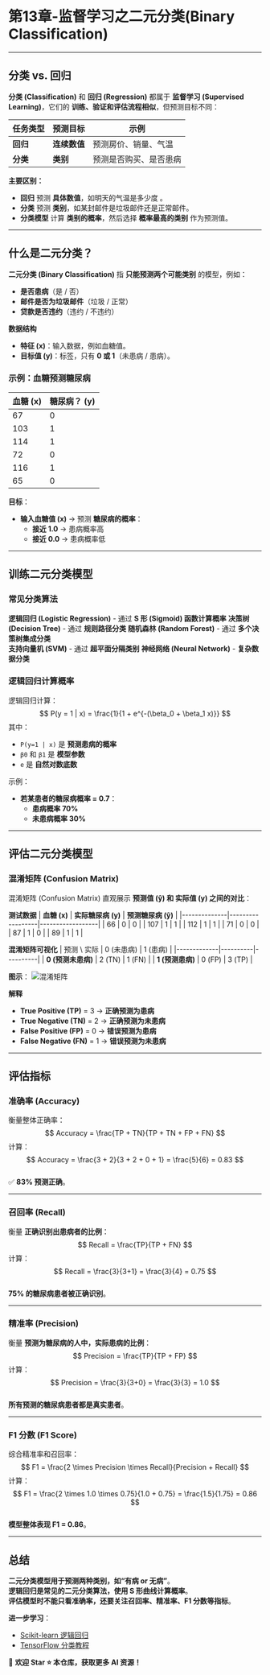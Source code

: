 # 第13章-监督学习之二元分类(Binary Classification)

---

## 分类 vs. 回归

**分类 (Classification)** 和 **回归 (Regression)** 都属于 **监督学习 (Supervised Learning)**，它们的 **训练、验证和评估流程相似**，但预测目标不同：

| 任务类型 | 预测目标 | 示例 |
|----------|---------|------|
| **回归** | **连续数值** | 预测房价、销量、气温 |
| **分类** | **类别** | 预测是否购买、是否患病 |

**主要区别：**
- **回归** 预测 **具体数值**，如明天的气温是多少度 。
- **分类** 预测 **类别**，如某封邮件是垃圾邮件还是正常邮件。
- **分类模型** 计算 **类别的概率**，然后选择 **概率最高的类别** 作为预测值。

---

## 什么是二元分类？

**二元分类 (Binary Classification)** 指 **只能预测两个可能类别** 的模型，例如：
- **是否患病**（是 / 否）
- **邮件是否为垃圾邮件**（垃圾 / 正常）
- **贷款是否违约**（违约 / 不违约）

**数据结构**
- **特征 (x)**：输入数据，例如血糖值。
- **目标值 (y)**：标签，只有 **0 或 1**（未患病 / 患病）。

### 示例：血糖预测糖尿病
| 血糖 (x) | 糖尿病？ (y) |
|----------|------------|
| 67       | 0          |
| 103      | 1          |
| 114      | 1          |
| 72       | 0          |
| 116      | 1          |
| 65       | 0          |

**目标**：
- **输入血糖值 (x)** → 预测 **糖尿病的概率**：
  - **接近 1.0** → 患病概率高
  - **接近 0.0** → 患病概率低

---

## 训练二元分类模型  

### **常见分类算法**
**逻辑回归 (Logistic Regression)** - 通过 **S 形 (Sigmoid) 函数计算概率** 
**决策树 (Decision Tree)** - 通过 **规则路径分类** 
**随机森林 (Random Forest)** - 通过 **多个决策树集成分类**  
**支持向量机 (SVM)** - 通过 **超平面分隔类别**
**神经网络 (Neural Network)** - **复杂数据分类**

### 逻辑回归计算概率
逻辑回归计算：
$$ P(y = 1 | x) = \frac{1}{1 + e^{-(\beta_0 + \beta_1 x)}} $$
其中：
- `P(y=1 | x)` 是 **预测患病的概率**
- `β0` 和 `β1` 是 **模型参数**
- `e` 是 **自然对数底数**

示例：
- **若某患者的糖尿病概率 = 0.7**：
  - **患病概率 70%**
  - **未患病概率 30%**

---

## 评估二元分类模型  

### **混淆矩阵 (Confusion Matrix)**

混淆矩阵 (Confusion Matrix) 直观展示 **预测值 (ŷ) 和 实际值 (y) 之间的对比**：

**测试数据**
| **血糖 (x)** | **实际糖尿病 (y)** | **预测糖尿病 (ŷ)** |
|--------------|------------------|------------------|
| 66           | 0                | 0                |
| 107          | 1                | 1                |
| 112          | 1                | 1                |
| 71           | 0                | 0                |
| 87           | 1                | 0                |
| 89           | 1                | 1                |

**混淆矩阵可视化**
| 预测 \ 实际 | 0 (未患病) | 1 (患病) |
|-------------|----------|----------|
| **0 (预测未患病)** | 2 (TN) | 1 (FN) |
| **1 (预测患病)**  | 0 (FP) | 3 (TP) |

**图示**：
![混淆矩阵](/learning-notes/materials/file-VQsuGGaiSqgius8PurzrGK.png)  

**解释**
- **True Positive (TP)** = 3 → **正确预测为患病**
- **True Negative (TN)** = 2 → **正确预测为未患病**
- **False Positive (FP)** = 0 → **错误预测为患病**
- **False Negative (FN)** = 1 → **错误预测为未患病**

---

## 评估指标  

### **准确率 (Accuracy)**
衡量整体正确率：
$$
Accuracy = \frac{TP + TN}{TP + TN + FP + FN}
$$
计算：
$$
Accuracy = \frac{3 + 2}{3 + 2 + 0 + 1} = \frac{5}{6} = 0.83
$$  
✅ **83% 预测正确**。

---

### **召回率 (Recall)**
衡量 **正确识别出患病者的比例**：
$$
Recall = \frac{TP}{TP + FN}
$$
计算：
$$
Recall = \frac{3}{3+1} = \frac{3}{4} = 0.75
$$  
**75% 的糖尿病患者被正确识别**。

---

### **精准率 (Precision)**
衡量 **预测为糖尿病的人中，实际患病的比例**：
$$
Precision = \frac{TP}{TP + FP}
$$
计算：
$$
Precision = \frac{3}{3+0} = \frac{3}{3} = 1.0
$$  
**所有预测的糖尿病患者都是真实患者**。

---

### **F1 分数 (F1 Score)**
综合精准率和召回率：
$$
F1 = \frac{2 \times Precision \times Recall}{Precision + Recall}
$$
计算：
$$
F1 = \frac{2 \times 1.0 \times 0.75}{1.0 + 0.75} = \frac{1.5}{1.75} = 0.86
$$  
**模型整体表现 F1 = 0.86**。

---

## 总结

**二元分类模型用于预测两种类别，如“有病 or 无病”**。  
**逻辑回归是常见的二元分类算法，使用 S 形曲线计算概率**。  
**评估模型时不能只看准确率，还要关注召回率、精准率、F1 分数等指标**。  

**进一步学习**：
- [Scikit-learn 逻辑回归](https://scikit-learn.org/stable/modules/generated/sklearn.linear_model.LogisticRegression.html)  
- [TensorFlow 分类教程](https://www.tensorflow.org/tutorials/keras/classification)  

📢 **欢迎 Star ⭐ 本仓库，获取更多 AI 资源！**
